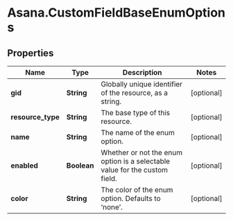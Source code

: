# Asana.CustomFieldBaseEnumOptions

## Properties
Name | Type | Description | Notes
------------ | ------------- | ------------- | -------------
**gid** | **String** | Globally unique identifier of the resource, as a string. | [optional] 
**resource_type** | **String** | The base type of this resource. | [optional] 
**name** | **String** | The name of the enum option. | [optional] 
**enabled** | **Boolean** | Whether or not the enum option is a selectable value for the custom field. | [optional] 
**color** | **String** | The color of the enum option. Defaults to ‘none’. | [optional] 
